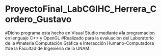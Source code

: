 # ProyectoFinal_LabCGIHC_Herrera_Cordero_Gustavo
#Dicho programa esta hecho en Visual Studio mediante 
#la programacion en lenguaje C++ y OpenGL
#Realizado para la evaluacion del Laboratorio de la
#materia Computación Gráfica e Interacción Humano-Computadora
#de la Facultad de Ingenieria de la UNAM.
